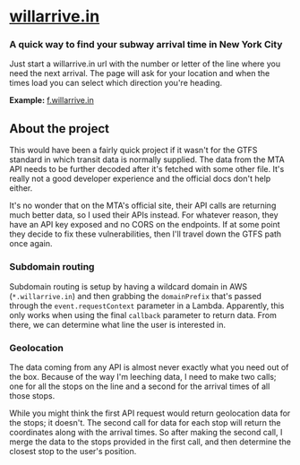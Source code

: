 # [willarrive.in](https://willarrive.in)

### A quick way to find your subway arrival time in New York City

Just start a willarrive.in url with the number or letter of the line where you need the next arrival. The page will ask for your location and when the times load you can select which direction you're heading.

**Example:** [f.willarrive.in](https://f.willarrive.in)

## About the project

This would have been a fairly quick project if it wasn't for the GTFS standard in which transit data is normally supplied. The data from the MTA API needs to be further decoded after it's fetched with some other file. It's really not a good developer experience and the official docs don't help either.

It's no wonder that on the MTA's official site, their API calls are returning much better data, so I used their APIs instead. For whatever reason, they have an API key exposed and no CORS on the endpoints. If at some point they decide to fix these vulnerabilities, then I'll travel down the GTFS path once again.

### Subdomain routing

Subdomain routing is setup by having a wildcard domain in AWS (`*.willarrive.in`) and then grabbing the `domainPrefix` that's passed through the `event.requestContext` parameter in a Lambda. Apparently, this only works when using the final `callback` parameter to return data. From there, we can determine what line the user is interested in.

### Geolocation

The data coming from any API is almost never exactly what you need out of the box. Because of the way I'm leeching data, I need to make two calls; one for all the stops on the line and a second for the arrival times of all those stops.

While you might think the first API request would return geolocation data for the stops; it doesn't. The second call for data for each stop will return the coordinates along with the arrival times. So after making the second call, I merge the data to the stops provided in the first call, and then determine the closest stop to the user's position.